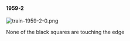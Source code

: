 #### 1959-2
![train-1959-2-0.png](https://github.com/lil-lab/nlvr/raw/master/nlvr/train/images/45/train-1959-2-0.png "train-1959-2-0.png")

None of the black squares are touching the edge